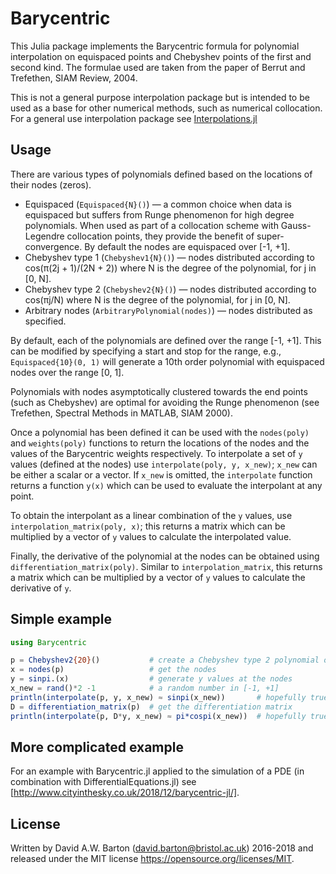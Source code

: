 # Barycentric

This Julia package implements the Barycentric formula for polynomial
interpolation on equispaced points and Chebyshev points of the first and second
kind. The formulae used are taken from the paper of Berrut and Trefethen, SIAM
Review, 2004.

This is not a general purpose interpolation package but is intended to be used
as a base for other numerical methods, such as numerical collocation. For a
general use interpolation package see
[Interpolations.jl](https://github.com/JuliaMath/Interpolations.jl)

## Usage

There are various types of polynomials defined based on the locations of their 
nodes (zeros).

* Equispaced (`Equispaced{N}()`) — a common choice when data is equispaced but
  suffers from Runge phenomenon for high degree polynomials. When used as part
  of a collocation scheme with Gauss-Legendre collocation points, they provide
  the benefit of super-convergence. By default the nodes are equispaced over
  \[-1, +1\].
* Chebyshev type 1 (`Chebyshev1{N}()`) — nodes distributed according to
  cos(π(2j + 1)/(2N + 2)) where N is the degree of the polynomial, for j in
  \[0, N\].
* Chebyshev type 2 (`Chebyshev2{N}()`) — nodes distributed according to
  cos(πj/N) where N is the degree of the polynomial, for j in \[0, N\].
* Arbitrary nodes (`ArbitraryPolynomial(nodes)`) — nodes distributed as 
  specified.

By default, each of the polynomials are defined over the range \[-1, +1\].
This can be modified by specifying a start and stop for the range, e.g.,
`Equispaced{10}(0, 1)` will generate a 10th order polynomial with equispaced
nodes over the range \[0, 1\].

Polynomials with nodes asymptotically clustered towards the end points (such
as Chebyshev) are optimal for avoiding the Runge phenomenon (see Trefethen,
Spectral Methods in MATLAB, SIAM 2000).

Once a polynomial has been defined it can be used with the `nodes(poly)` and
`weights(poly)` functions to return the locations of the nodes and the values
of the Barycentric weights respectively. To interpolate a set of `y` values
(defined at the nodes) use `interpolate(poly, y, x_new)`; `x_new` can be
either a scalar or a vector. If `x_new` is omitted, the `interpolate` function
returns a function `y(x)` which can be used to evaluate the interpolant at any
point.

To obtain the interpolant as a linear combination of the `y` values, use
`interpolation_matrix(poly, x)`; this returns a matrix which can be multiplied
by a vector of `y` values to calculate the interpolated value.

Finally, the derivative of the polynomial at the nodes can be obtained using
`differentiation_matrix(poly)`. Similar to `interpolation_matrix`, this returns
a matrix which can be multiplied by a vector of `y` values to calculate the
derivative of `y`.

## Simple example

```julia
using Barycentric

p = Chebyshev2{20}()           # create a Chebyshev type 2 polynomial of order 20
x = nodes(p)                   # get the nodes
y = sinpi.(x)                  # generate y values at the nodes
x_new = rand()*2 -1            # a random number in [-1, +1]
println(interpolate(p, y, x_new) ≈ sinpi(x_new))       # hopefully true!
D = differentiation_matrix(p)  # get the differentiation matrix
println(interpolate(p, D*y, x_new) ≈ pi*cospi(x_new))  # hopefully true!
```

## More complicated example

For an example with Barycentric.jl applied to the simulation of a PDE (in
combination with DifferentialEquations.jl) see
[http://www.cityinthesky.co.uk/2018/12/barycentric-jl/].

## License

Written by David A.W. Barton (david.barton@bristol.ac.uk) 2016-2018 and released
under the MIT license <https://opensource.org/licenses/MIT>.
